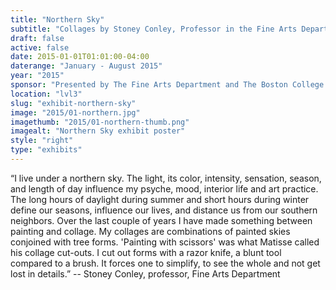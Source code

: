 ```yaml
---
title: "Northern Sky"
subtitle: "Collages by Stoney Conley, Professor in the Fine Arts Department"
draft: false
active: false
date: 2015-01-01T01:01:00-04:00
daterange: "January - August 2015"
year: "2015"
sponsor: "Presented by The Fine Arts Department and The Boston College Libraries"
location: "lvl3"
slug: "exhibit-northern-sky"
image: "2015/01-northern.jpg"
imagethumb: "2015/01-northern-thumb.png"
imagealt: "Northern Sky exhibit poster"
style: "right"
type: "exhibits"
---
```


“I live under a northern sky. The light, its color, intensity, sensation, season, and length of day influence my psyche, mood, interior life and art practice.  The long hours of daylight during summer and short hours during winter define our seasons, influence our lives, and distance us from our southern neighbors.  Over the last couple of years I have made something between painting and collage.  My collages are combinations of painted skies conjoined with tree forms.  'Painting with scissors' was what Matisse called his collage cut-outs.  I cut out forms with a razor knife, a blunt tool compared to a brush.  It forces one to simplify, to see the whole and not get lost in details.”  -- Stoney Conley, professor, Fine Arts Department

<!--

Active:
    Yes (will appear on Exhibit's homepage)
    No (will not appear on Exhibit's homepage, but will appear in archives)

Gallery locations: 
    Burns Library (burns)
    Theology and Ministry Library (tml)
    O'Neill Level One (lvl1)
    O'Neill Level Three (lvl3)
    O'Neill Reading Room (reading)
    O'Neill Reading Room Back Wall (backwall)
    O'Neill Lobby (lobby)
    History Dept, Stokes Hall (stokes)
    Bapst Exhibits (bapsts)
    Archived Bapst Exhibits (bapstsarchive)
  
Need spaces for:

  Virtual Exhibits (virtual)
  Tip O'Neill (tiponeill)

Style:
    Poster on left, text on right (default)
    Poster on right, text on left (right)
    Poster large, centered above text (middle_top)
    Poster large, centered below text (middle_down)

Add'l images
    <img src="/theme/img/exhibits/XXXX/201X/00-XXXX.png" alt="words" class="float_left">
    <img src="/theme/img/exhibits/XXXX/201X/00-XXXX.png" alt="words" class="float_right">
    <img src="/theme/img/exhibits/XXXX/201X/00-XXXX.png" alt="words" class="center">

-->


